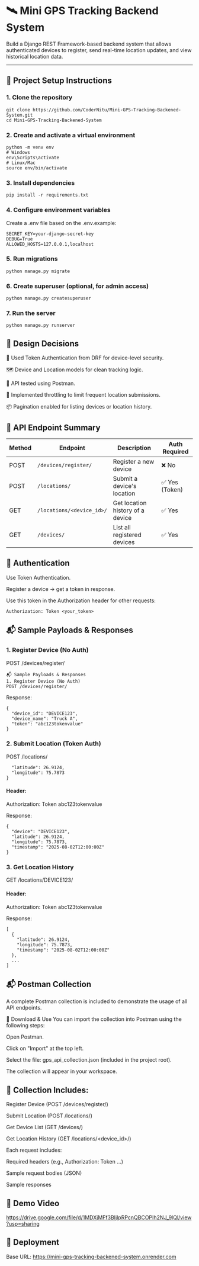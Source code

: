 # 🛰️ Mini GPS Tracking Backend System

Build a Django REST Framework-based backend system that allows authenticated devices to register, send real-time location updates, and view historical location data.

---

## 🚀 Project Setup Instructions

### 1. Clone the repository

```
git clone https://github.com/CoderNitu/Mini-GPS-Tracking-Backened-System.git
cd Mini-GPS-Tracking-Backened-System

```

### 2. Create and activate a virtual environment

```
python -m venv env
# Windows
env\Scripts\activate
# Linux/Mac
source env/bin/activate
```
### 3.  Install dependencies

```
pip install -r requirements.txt
```
### 4. Configure environment variables
Create a .env file based on the .env.example:

```
SECRET_KEY=your-django-secret-key
DEBUG=True
ALLOWED_HOSTS=127.0.0.1,localhost
```

### 5. Run migrations

```
python manage.py migrate
```
### 6.  Create superuser (optional, for admin access)

```
python manage.py createsuperuser
```
### 7. Run the server

```
python manage.py runserver
```

## 🧠 Design Decisions

🔐 Used Token Authentication from DRF for device-level security.

🗺️ Device and Location models for clean tracking logic.

🧪 API tested using Postman.

🔄 Implemented throttling to limit frequent location submissions.

📦 Pagination enabled for listing devices or location history.

## 📡 API Endpoint Summary

| Method | Endpoint                  | Description                      | Auth Required |
| ------ | ------------------------- | -------------------------------- | ------------- |
| POST   | `/devices/register/`      | Register a new device            | ❌ No          |
| POST   | `/locations/`             | Submit a device's location       | ✅ Yes (Token) |
| GET    | `/locations/<device_id>/` | Get location history of a device | ✅ Yes         |
| GET    | `/devices/`               | List all registered devices      | ✅ Yes         |

## 🔐 Authentication

Use Token Authentication.

Register a device → get a token in response.

Use this token in the Authorization header for other requests:

```
Authorization: Token <your_token>
```

## 📬 Sample Payloads & Responses

### 1. Register Device (No Auth)
POST /devices/register/

```
📬 Sample Payloads & Responses
1. Register Device (No Auth)
POST /devices/register/
```
Response:

```
{
  "device_id": "DEVICE123",
  "device_name": "Truck A",
  "token": "abc123tokenvalue"
}
```
### 2. Submit Location (Token Auth)
POST /locations/

```{
  "latitude": 26.9124,
  "longitude": 75.7873
}
```
#### Header:
Authorization: Token abc123tokenvalue

Response:

```
{
  "device": "DEVICE123",
  "latitude": 26.9124,
  "longitude": 75.7873,
  "timestamp": "2025-08-02T12:00:00Z"
}
```

### 3. Get Location History
GET /locations/DEVICE123/

#### Header:
Authorization: Token abc123tokenvalue

Response:

```
[
  {
    "latitude": 26.9124,
    "longitude": 75.7873,
    "timestamp": "2025-08-02T12:00:00Z"
  },
  ...
]
```
## 📬 Postman Collection
A complete Postman collection is included to demonstrate the usage of all API endpoints.

🔗 Download & Use
You can import the collection into Postman using the following steps:

Open Postman.

Click on "Import" at the top left.

Select the file:
gps_api_collection.json (included in the project root).

The collection will appear in your workspace.

## 📁 Collection Includes:

Register Device (POST /devices/register/)

Submit Location (POST /locations/)

Get Device List (GET /devices/)

Get Location History (GET /locations/<device_id>/)

Each request includes:

Required headers (e.g., Authorization: Token ...)

Sample request bodies (JSON)

Sample responses

## 🎥 Demo Video

https://drive.google.com/file/d/1MDXjMFf3BIjlpRPcnQBCOPIh2NJ_9lQl/view?usp=sharing

## 🚀 Deployment

Base URL: https://mini-gps-tracking-backened-system.onrender.com
